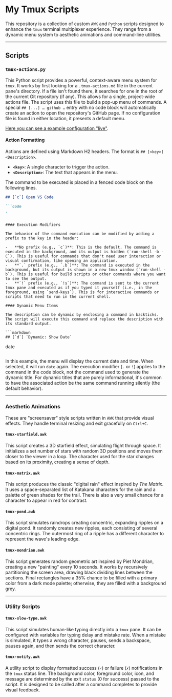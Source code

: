 # My Tmux Scripts

This repository is a collection of custom `AWK` and `Python` scripts designed to enhance the `tmux` terminal multiplexer experience. They range from a dynamic menu system to aesthetic animations and command-line utilities.

---

## Scripts

### `tmux-actions.py`

This Python script provides a powerful, context-aware menu system for `tmux`. It works by first looking for a `.tmux-actions.md` file in the current pane's directory. If a file isn't found there, it searches for one in the root of the current Git repository (if any). This allows for a single, project-wide actions file. The script uses this file to build a pop-up menu of commands. A special `## [...] … github …` entry with no code block will automatically create an action to open the repository's GitHub page. If no configuration file is found in either location, it presents a default menu.

[Here you can see a example configuration "live"](https://github.com/rberenguel/obsidian-escoli-plugin/blob/main/.tmux-actions.md).

#### Action Formatting

Actions are defined using Markdown H2 headers. The format is `## [<key>] <Description>`.

-   **`<key>`**: A single character to trigger the action.
-   **`<Description>`**: The text that appears in the menu.

The command to be executed is placed in a fenced code block on the following lines.

```markdown
## [`c`] Open VS Code

```code
.
```
```

#### Execution Modifiers

The behavior of the command execution can be modified by adding a prefix to the key in the header:

-   **No prefix (e.g., `c`)**: This is the default. The command is executed in the background, and its output is hidden (`run-shell -b -C`). This is useful for commands that don't need user interaction or visual confirmation, like opening an application.
-   **`.` prefix (e.g., `.b`)**: The command is executed in the background, but its output is shown in a new tmux window (`run-shell -b`). This is useful for build scripts or other commands where you want to see the output.
-   **`!` prefix (e.g., `!s`)**: The command is sent to the current tmux pane and executed as if you typed it yourself (i.e., in the foreground, using `send-keys`). This is for interactive commands or scripts that need to run in the current shell.

#### Dynamic Menu Items

The description can be dynamic by enclosing a command in backticks. The script will execute this command and replace the description with its standard output.

```markdown
## [`d`] `Dynamic: Show Date`

```
date
```
```

In this example, the menu will display the current date and time. When selected, it will run `date` again. The execution modifier (`.` or `!`) applies to the command in the code block, not the command used to generate the dynamic title. For dynamic titles that are purely informational, it's common to have the associated action be the same command running silently (the default behavior).

---

### Aesthetic Animations

These are "screensaver" style scripts written in `AWK` that provide visual effects. They handle terminal resizing and exit gracefully on `Ctrl+C`.

#### `tmux-starfield.awk`

This script creates a 3D starfield effect, simulating flight through space. It initializes a set number of stars with random 3D positions and moves them closer to the viewer in a loop. The character used for the star changes based on its proximity, creating a sense of depth.

#### `tmux-matrix.awk`

This script produces the classic "digital rain" effect inspired by *The Matrix*. It uses a space-separated list of Katakana characters for the rain and a palette of green shades for the trail. There is also a very small chance for a character to appear in red for contrast.

#### `tmux-pond.awk`

This script simulates raindrops creating concentric, expanding ripples on a digital pond. It randomly creates new ripples, each consisting of several concentric rings. The outermost ring of a ripple has a different character to represent the wave's leading edge.

#### `tmux-mondrian.awk`

This script generates random geometric art inspired by Piet Mondrian, creating a new "painting" every 10 seconds. It works by recursively partitioning the screen area, drawing black dividing lines between the sections. Final rectangles have a 35% chance to be filled with a primary color from a dark mode palette; otherwise, they are filled with a background grey.

---

### Utility Scripts

#### `tmux-slow-type.awk`

This script simulates human-like typing directly into a `tmux` pane. It can be configured with variables for typing delay and mistake rate. When a mistake is simulated, it types a wrong character, pauses, sends a backspace, pauses again, and then sends the correct character.

#### `tmux-notify.awk`

A utility script to display formatted success (`✓`) or failure (`✗`) notifications in the `tmux` status line. The background color, foreground color, icon, and message are determined by the exit `status` (0 for success) passed to the script. It is designed to be called after a command completes to provide visual feedback.